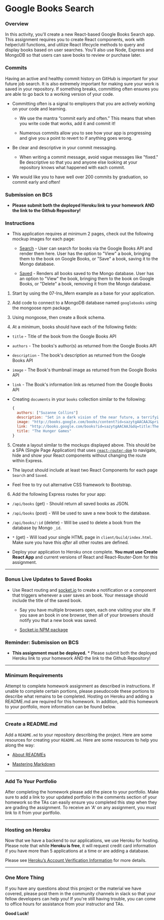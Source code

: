 # Google Books Search

### Overview

In this activity, you'll create a new React-based Google Books Search app. This assignment requires you to create React components, work with helper/util functions, and utilize React lifecycle methods to query and display books based on user searches. You'll also use Node, Express and MongoDB so that users can save books to review or purchase later.

### Commits

Having an active and healthy commit history on GitHub is important for your future job search. It is also extremely important for making sure your work is saved in your repository. If something breaks, committing often ensures you are able to go back to a working version of your code.

* Committing often is a signal to employers that you are actively working on your code and learning.

  * We use the mantra “commit early and often.”  This means that when you write code that works, add it and commit it!

  * Numerous commits allow you to see how your app is progressing and give you a point to revert to if anything goes wrong.

* Be clear and descriptive in your commit messaging.

  * When writing a commit message, avoid vague messages like "fixed." Be descriptive so that you and anyone else looking at your repository knows what happened with each commit.

* We would like you to have well over 200 commits by graduation, so commit early and often!

### Submission on BCS

* **Please submit both the deployed Heroku link to your homework AND the link to the Github Repository!**

### Instructions

* This application requires at minimum 2 pages, check out the following mockup images for each page:

  * [Search](Search.png) - User can search for books via the Google Books API and render them here. User has the option to "View" a book, bringing them to the book on Google Books, or "Save" a book, saving it to the Mongo database.

  * [Saved](Saved.png) - Renders all books saved to the Mongo database. User has an option to "View" the book, bringing them to the book on Google Books, or "Delete" a book, removing it from the Mongo database.

1. Start by using the 07-Ins_Mern example as a base for your application.

2. Add code to connect to a MongoDB database named `googlebooks` using the mongoose npm package.

3. Using mongoose, then create a Book schema.

4. At a minimum, books should have each of the following fields:

* `title` - Title of the book from the Google Books API

* `authors` - The books's author(s) as returned from the Google Books API

* `description` - The book's description as returned from the Google Books API

* `image` - The Book's thumbnail image as returned from the Google Books API

* `link` - The Book's information link as returned from the Google Books API

* Creating `documents` in your `books` collection similar to the following:

    ```js
    {
      authors: ["Suzanne Collins"]
      description: "Set in a dark vision of the near future, a terrifying reality TV show is taking place. Twelve boys and twelve girls are forced to appear in a live event called The Hunger Games. There is only one rule: kill or be killed. When sixteen-year-old Katniss Everdeen steps forward to take her younger sister's place in the games, she sees it as a death sentence. But Katniss has been close to death before. For her, survival is second nature."
      image: "http://books.google.com/books/content?id=sazytgAACAAJ&printsec=frontcover&img=1&zoom=1&source=gbs_api"
      link: "http://books.google.com/books?id=sazytgAACAAJ&dq=title:The+Hunger+Games&hl=&source=gbs_api"
      title: "The Hunger Games"
    }
    ```

5. Create a layout similar to the mockups displayed above. This should be a SPA (Single Page Application) that uses [`react-router-dom`](https://github.com/reactjs/react-router) to navigate, hide and show your React components without changing the route within Express.

* The layout should include at least two React Components for each page `Search` and `Saved`.

* Feel free to try out alternative CSS framework to Bootstrap.

6. Add the following Express routes for your app:

* `/api/books` (get) - Should return all saved books as JSON.

* `/api/books` (post) - Will be used to save a new book to the database.

* `/api/books/:id` (delete) - Will be used to delete a book from the database by Mongo `_id`.

* `*` (get) - Will load your single HTML page in `client/build/index.html`. Make sure you have this _after_ all other routes are defined.

* Deploy your application to Heroku once complete. **You must use Create React App** and current versions of React and React-Router-Dom for this assignment.

- - -

### Bonus Live Updates to Saved Books

* Use React routing and [socket.io](http://socket.io) to create a notification or a component that triggers whenever a user saves an book. Your message should include the title of the saved book.

  * Say you have multiple browsers open, each one visiting your site. If you save an book in one browser, then all of your browsers should notify you that a new book was saved.

  * [Socket.io NPM package](https://www.npmjs.com/package/socket.io)

### Reminder: Submission on BCS

* **This assignment must be deployed.** * Please submit both the deployed Heroku link to your homework AND the link to the Github Repository!

- - -

### Minimum Requirements

Attempt to complete homework assignment as described in instructions. If unable to complete certain portions, please pseudocode these portions to describe what remains to be completed. Hosting on Heroku and adding a README.md are required for this homework. In addition, add this homework to your portfolio, more information can be found below.

- - -

### Create a README.md

Add a `README.md` to your repository describing the project. Here are some resources for creating your `README.md`. Here are some resources to help you along the way:

* [About READMEs](https://help.github.com/articles/about-readmes/)

* [Mastering Markdown](https://guides.github.com/features/mastering-markdown/)

- - -

### Add To Your Portfolio

After completing the homework please add the piece to your portfolio. Make sure to add a link to your updated portfolio in the comments section of your homework so the TAs can easily ensure you completed this step when they are grading the assignment. To receive an 'A' on any assignment, you must link to it from your portfolio.

- - -

### Hosting on Heroku

Now that we have a backend to our applications, we use Heroku for hosting. Please note that while **Heroku is free**, it will request credit card information if you have more than 5 applications at a time or are adding a database.

Please see [Heroku’s Account Verification Information](https://devcenter.heroku.com/articles/account-verification) for more details.

- - -

### One More Thing

If you have any questions about this project or the material we have covered, please post them in the community channels in slack so that your fellow developers can help you! If you're still having trouble, you can come to office hours for assistance from your instructor and TAs.

**Good Luck!**
